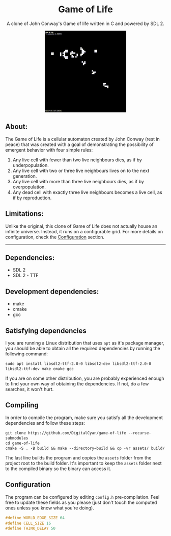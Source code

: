 <h1 align="center">Game of Life</h1>
<p align="center">A clone of John Conway's Game of life written in C and powered by SDL 2.</p>

<p align="center">
    <img src="https://github.com/DigitalCyan/game-of-life/blob/main/demo/gosper.gif?raw=true" />
</p>

## About:

The Game of Life is a cellular automaton created by John Conway (rest in peace) that was created with a goal 
of demonstrating the possibility of emergent behavior with four simple rules:

1. Any live cell with fewer than two live neighbours dies, as if by underpopulation.
2. Any live cell with two or three live neighbours lives on to the next generation.
3. Any live cell with more than three live neighbours dies, as if by overpopulation.
4. Any dead cell with exactly three live neighbours becomes a live cell, as if by reproduction.

## Limitations:

Unlike the original, this clone of Game of Life does not actually house an infinite universe.
Instead, it runs on a configurable grid. For more details on configuration, 
check the [Configuration](#configuration) section.

---

## Dependencies:
- SDL 2
- SDL 2 - TTF

## Development dependencies:
- make
- cmake
- gcc

## Satisfying dependencies
I you are running a Linux distribution that uses `apt` as it's package manager, you should be able to obtain
all the required dependencies by running the following command:
```shell
sudo apt install libsdl2-ttf-2.0-0 libsdl2-dev libsdl2-ttf-2.0-0 libsdl2-ttf-dev make cmake gcc
```

If you are on some other distribution, you are probably experienced enough to find your own way of obtaining
the dependencies. If not, do a few searches, it won't hurt.

## Compiling
In order to compile the program, make sure you satisfy all the development dependencies and follow these steps:

```shell
git clone https://github.com/DigitalCyan/game-of-life --recurse-submodules
cd game-of-life
cmake -S . -B build && make --directory=build && cp -vr assets/ build/
```

The last line builds the program and copies the `assets` folder from the project root to the build folder. It's 
important to keep the `assets` folder next to the compiled binary so the binary can access it.

## Configuration
The program can be configured by editing `config.h` pre-compilation. Feel free to update these fields as you please (just don't touch the computed ones unless you know what you're doing).

```c
#define WORLD_EDGE_SIZE 64
#define CELL_SIZE 16
#define THINK_DELAY 50
```
